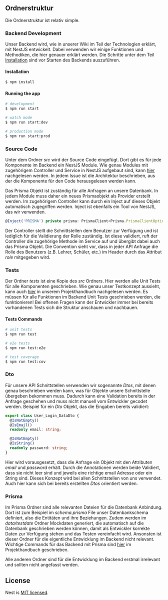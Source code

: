 ## Ordnerstruktur
Die Ordnerstruktur ist relativ simple. 

### Backend Development
Unser Backend wird, wie in unserer Wiki im Teil der Technologien erklärt, mit NestJS entwickelt. Dabei verwenden wir einige Funktionen und Methodiken, die hier genauer erklärt werden. Die Schritte unter dem Teil [Installation](#installation) sind vor Starten des Backends auszuführen.

#### Installation

```bash
$ npm install
```

#### Running the app

```bash
# development
$ npm run start

# watch mode
$ npm run start:dev

# production mode
$ npm run start:prod
```



### Source Code
Unter dem Ordner _src_ wird der Source Code eingefügt. Dort gibt es für jede Komponente im Backend ein NestJS Module. Wie genau Modules mit zugehörigem Controller und Service in NestJS aufgebaut sind, kann [hier](https://docs.nestjs.com/first-steps) nachgelesen werden. In jedem Issue ist die Architektur beschrieben, aus der die Komponente für den Code herausgelesen werden kann.

Das Prisma Objekt ist zuständig für alle Anfragen an unsere Datenbank. In jedem Module muss daher ein neues Prismaobjekt als Provider erstellt werden. Im zugehörigem Controller kann durch ein Inject auf dieses Objekt automatisch zugegriffen werden. Inject ist ebenfalls ein Tool von NestJS, das wir verwenden.
```typescript
@Inject('PRISMA') private prisma: PrismaClient<Prisma.PrismaClientOptions>
```
Der Controller stellt die Schnittstellen dem Benutzer zur Verfügung und ist lediglich für die Validierung der Rolle zuständig. Ist diese validiert, ruft der Controller die zugehörige Methode im Service auf und übergibt dabei auch das Prisma Objekt.
Die Convention sieht vor, dass in jeder API Anfrage die Rolle des Benutzers (z.B. Lehrer, Schüler, etc.) im Header durch das Attribut _role_ mitgegeben wird.

### Tests
Der Ordner _tests_ ist eine Kopie des _src_ Ordners. Hier werden alle Unit Tests für alle Komponenten geschrieben. Wie genau unser Testkonzept aussieht, kann auch [hier](https://github.com/SE-TINF22B2/G2-Schoolify/wiki/Projekthandbuch#tests) in unserem Projekthandbuch nachgelesen werden. Es müssen für alle Funktionen im Backend Unit Tests geschrieben werden, die funktionieren! Bei offenen Fragen kann der Entwickler immer bei bereits vorhandenen Tests sich die Struktur anschauen und nachbauen. 

#### Tests Commands

```bash
# unit tests
$ npm run test

# e2e tests
$ npm run test:e2e

# test coverage
$ npm run test:cov
```

### Dto
Für unsere API Schnittstellen verwenden wir sogenannte _Dtos_, mit denen genau beschrieben werden kann, was für Objekte unsere Schnittstelle übergeben bekommen muss. Dadurch kann eine Validation bereits in der Anfrage geschehen und muss nicht manuell vom Entwickler gecodet werden.
Beispiel für ein _Dto_ Objekt, das die Eingaben bereits validiert:
```typescript
export class User_Login_DataDto {
  @IsNotEmpty()
  @IsEmail()
  readonly email: string;

  @IsNotEmpty()
  @IsString()
  readonly password: string;
}
```
Hier wird vorausgesetzt, dass die Anfrage ein Objekt mit den Attributen _email_ und _password_ erhält. Durch die Annotationen werden beide Validiert, dass sie nicht leer sind und jeweils eine richtige email Adresse oder ein String sind. Dieses Konzept wird bei allen Schnittstellen von uns verwendet. Auch hier kann sich bei bereits erstellten _Dtos_ orientiert werden.

### Prisma
Im Prisma Ordner sind alle relevanten Dateien für die Datenbank Anbindung. Dort ist zum Beispiel im _schema.prisma_ File unser Datenbankschema definiert, also die Entitäten und ihre Beziehungen. Zudem werden im _data/testdate_ Ordner Mockdaten generiert, die automatisch auf die Datenbank geschrieben werden können, damit als Entwickler korrekte Daten zur Verfügung stehen und das Testen vereinfacht wird. Ansonsten ist dieser Ordner für die eigentliche Entwicklung im Backend nicht relevant. 
Wichtige Commands für das Backend mit Prisma sind [hier](https://github.com/SE-TINF22B2/G2-Schoolify/wiki/Projekthandbuch#nutzung-backend--script) im Projekthandbuch geschrieben.

Alle anderen Ordner sind für die Entwicklung im Backend erstmal irrelevant und sollten nicht angefasst werden.


## License

Nest is [MIT licensed](LICENSE).
